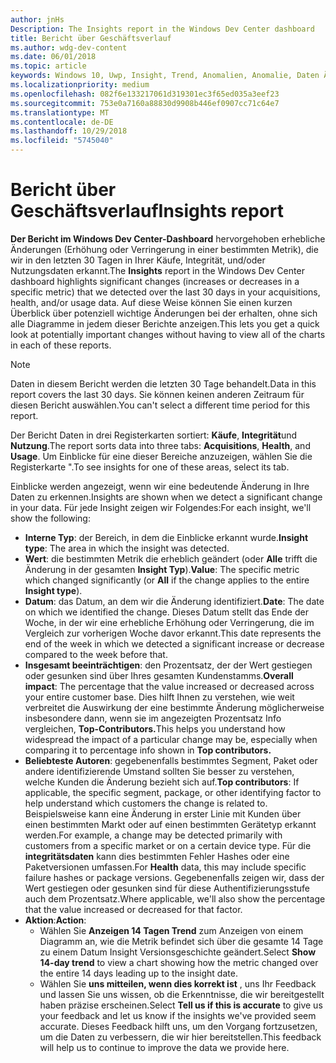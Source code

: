 ```yaml
---
author: jnHs
Description: The Insights report in the Windows Dev Center dashboard
title: Bericht über Geschäftsverlauf
ms.author: wdg-dev-content
ms.date: 06/01/2018
ms.topic: article
keywords: Windows 10, Uwp, Insight, Trend, Anomalien, Anomalie, Daten Änderungen
ms.localizationpriority: medium
ms.openlocfilehash: 082f6e133217061d319301ec3f65ed035a3eef23
ms.sourcegitcommit: 753e0a7160a88830d9908b446ef0907cc71c64e7
ms.translationtype: MT
ms.contentlocale: de-DE
ms.lasthandoff: 10/29/2018
ms.locfileid: "5745040"
---
```

# <a name="insights-report"></a><span data-ttu-id="6bd9c-103">Bericht über Geschäftsverlauf</span><span class="sxs-lookup"><span data-stu-id="6bd9c-103">Insights report</span></span>


<span data-ttu-id="6bd9c-104">**Der Bericht im Windows Dev Center-Dashboard** hervorgehoben erhebliche Änderungen (Erhöhung oder Verringerung in einer bestimmten Metrik), die wir in den letzten 30 Tagen in Ihrer Käufe, Integrität, und/oder Nutzungsdaten erkannt.</span><span class="sxs-lookup"><span data-stu-id="6bd9c-104">The **Insights** report in the Windows Dev Center dashboard highlights significant changes (increases or decreases in a specific metric) that we detected over the last 30 days in your acquisitions, health, and/or usage data.</span></span> <span data-ttu-id="6bd9c-105">Auf diese Weise können Sie einen kurzen Überblick über potenziell wichtige Änderungen bei der erhalten, ohne sich alle Diagramme in jedem dieser Berichte anzeigen.</span><span class="sxs-lookup"><span data-stu-id="6bd9c-105">This lets you get a quick look at potentially important changes without having to view all of the charts in each of these reports.</span></span>

> [!NOTE]
> <span data-ttu-id="6bd9c-106">Daten in diesem Bericht werden die letzten 30 Tage behandelt.</span><span class="sxs-lookup"><span data-stu-id="6bd9c-106">Data in this report covers the last 30 days.</span></span> <span data-ttu-id="6bd9c-107">Sie können keinen anderen Zeitraum für diesen Bericht auswählen.</span><span class="sxs-lookup"><span data-stu-id="6bd9c-107">You can't select a different time period for this report.</span></span>

<span data-ttu-id="6bd9c-108">Der Bericht Daten in drei Registerkarten sortiert: **Käufe**, **Integrität**und **Nutzung**.</span><span class="sxs-lookup"><span data-stu-id="6bd9c-108">The report sorts data into three tabs: **Acquisitions**, **Health**, and **Usage**.</span></span> <span data-ttu-id="6bd9c-109">Um Einblicke für eine dieser Bereiche anzuzeigen, wählen Sie die Registerkarte ".</span><span class="sxs-lookup"><span data-stu-id="6bd9c-109">To see insights for one of these areas, select its tab.</span></span>

<span data-ttu-id="6bd9c-110">Einblicke werden angezeigt, wenn wir eine bedeutende Änderung in Ihre Daten zu erkennen.</span><span class="sxs-lookup"><span data-stu-id="6bd9c-110">Insights are shown when we detect a significant change in your data.</span></span> <span data-ttu-id="6bd9c-111">Für jede Insight zeigen wir Folgendes:</span><span class="sxs-lookup"><span data-stu-id="6bd9c-111">For each insight, we'll show the following:</span></span>
- <span data-ttu-id="6bd9c-112">**Interne Typ**: der Bereich, in dem die Einblicke erkannt wurde.</span><span class="sxs-lookup"><span data-stu-id="6bd9c-112">**Insight type**: The area in which the insight was detected.</span></span>
- <span data-ttu-id="6bd9c-113">**Wert**: die bestimmten Metrik die erheblich geändert (oder **Alle** trifft die Änderung in der gesamten **Insight Typ**).</span><span class="sxs-lookup"><span data-stu-id="6bd9c-113">**Value**: The specific metric which changed significantly (or **All** if the change applies to the entire **Insight type**).</span></span>
- <span data-ttu-id="6bd9c-114">**Datum**: das Datum, an dem wir die Änderung identifiziert.</span><span class="sxs-lookup"><span data-stu-id="6bd9c-114">**Date**: The date on which we identified the change.</span></span> <span data-ttu-id="6bd9c-115">Dieses Datum stellt das Ende der Woche, in der wir eine erhebliche Erhöhung oder Verringerung, die im Vergleich zur vorherigen Woche davor erkannt.</span><span class="sxs-lookup"><span data-stu-id="6bd9c-115">This date represents the end of the week in which we detected a significant increase or decrease compared to the week before that.</span></span>
- <span data-ttu-id="6bd9c-116">**Insgesamt beeinträchtigen**: den Prozentsatz, der der Wert gestiegen oder gesunken sind über Ihres gesamten Kundenstamms.</span><span class="sxs-lookup"><span data-stu-id="6bd9c-116">**Overall impact**: The percentage that the value increased or decreased across your entire customer base.</span></span> <span data-ttu-id="6bd9c-117">Dies hilft Ihnen zu verstehen, wie weit verbreitet die Auswirkung der eine bestimmte Änderung möglicherweise insbesondere dann, wenn sie im angezeigten Prozentsatz Info vergleichen, **Top-Contributors.**</span><span class="sxs-lookup"><span data-stu-id="6bd9c-117">This helps you understand how widespread the impact of a particular change may be, especially when comparing it to percentage info shown in **Top contributors.**</span></span>
- <span data-ttu-id="6bd9c-118">**Beliebteste Autoren**: gegebenenfalls bestimmtes Segment, Paket oder andere identifizierende Umstand sollten Sie besser zu verstehen, welche Kunden die Änderung bezieht sich auf.</span><span class="sxs-lookup"><span data-stu-id="6bd9c-118">**Top contributors**: If applicable, the specific segment, package, or other identifying factor to help understand which customers the change is related to.</span></span> <span data-ttu-id="6bd9c-119">Beispielsweise kann eine Änderung in erster Linie mit Kunden über einen bestimmten Markt oder auf einen bestimmten Gerätetyp erkannt werden.</span><span class="sxs-lookup"><span data-stu-id="6bd9c-119">For example, a change may be detected primarily with customers from a specific market or on a certain device type.</span></span> <span data-ttu-id="6bd9c-120">Für die **integritätsdaten** kann dies bestimmten Fehler Hashes oder eine Paketversionen umfassen.</span><span class="sxs-lookup"><span data-stu-id="6bd9c-120">For **Health** data, this may include specific failure hashes or package versions.</span></span> <span data-ttu-id="6bd9c-121">Gegebenenfalls zeigen wir, dass der Wert gestiegen oder gesunken sind für diese Authentifizierungsstufe auch dem Prozentsatz.</span><span class="sxs-lookup"><span data-stu-id="6bd9c-121">Where applicable, we'll also show the percentage that the value increased or decreased for that factor.</span></span>
- <span data-ttu-id="6bd9c-122">**Aktion**:</span><span class="sxs-lookup"><span data-stu-id="6bd9c-122">**Action**:</span></span>
   - <span data-ttu-id="6bd9c-123">Wählen Sie **Anzeigen 14 Tagen Trend** zum Anzeigen von einem Diagramm an, wie die Metrik befindet sich über die gesamte 14 Tage zu einem Datum Insight Versionsgeschichte geändert.</span><span class="sxs-lookup"><span data-stu-id="6bd9c-123">Select **Show 14-day trend** to view a chart showing how the metric changed over the entire 14 days leading up to the insight date.</span></span>
   - <span data-ttu-id="6bd9c-124">Wählen Sie **uns mitteilen, wenn dies korrekt ist** , uns Ihr Feedback und lassen Sie uns wissen, ob die Erkenntnisse, die wir bereitgestellt haben präzise erscheinen.</span><span class="sxs-lookup"><span data-stu-id="6bd9c-124">Select **Tell us if this is accurate** to give us your feedback and let us know if the insights we've provided seem accurate.</span></span> <span data-ttu-id="6bd9c-125">Dieses Feedback hilft uns, um den Vorgang fortzusetzen, um die Daten zu verbessern, die wir hier bereitstellen.</span><span class="sxs-lookup"><span data-stu-id="6bd9c-125">This feedback will help us to continue to improve the data we provide here.</span></span> 

